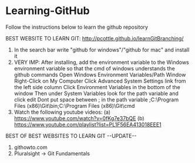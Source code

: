 Learning-GitHub
===============
Follow the instructions below to learn the github repository

BEST WEBSITE TO LEARN GIT: http://pcottle.github.io/learnGitBranching/

1) In the search bar write "github for windows"/"github for mac" and install it
2) VERY IMP: After installing, add the environment variable to the Windows environment variable so that the cmd of windows understands the github commands
Open Windows Environment Variables/Path Window
Right-Click on My Computer
Click Advanced System Settings link from the left side column
Click Environment Variables in the bottom of the window
Then under System Variables look for the path variable and click edit
Dont put space between ; in the path variable 
;C:\Program Files (x86)\Git\bin;C:\Program Files (x86)\Git\cmd
3) Watch the following youtube videos:
(a) https://www.youtube.com/watch?v=0fKg7e37bQE
(b) https://www.youtube.com/playlist?list=PL1F56EA413018EEE1


BEST OF BEST WEBSITES TO LEARN GIT  --UPDATE--
1) githowto.com
2) Pluralsight -> Git Fundamentals
